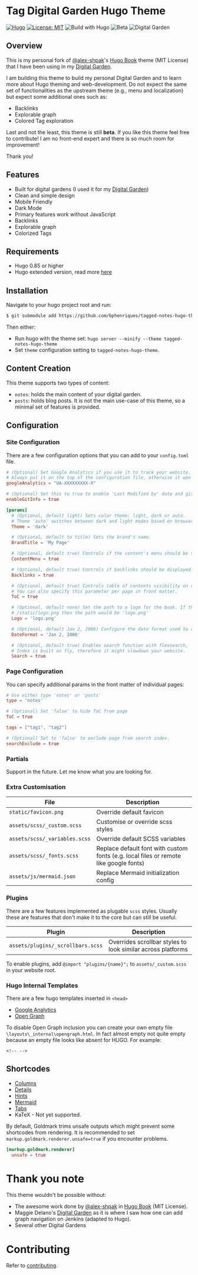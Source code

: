 # Tag Digital Garden Hugo Theme

[![Hugo](https://img.shields.io/badge/hugo-0.85-blue.svg)](https://gohugo.io)
[![License: MIT](https://img.shields.io/badge/License-MIT-blue.svg)](LICENSE)
![Build with Hugo](https://github.com/bphenriques/tagged-notes-hugo-theme/actions/workflows/main.yml/badge.svg)
![Beta](https://img.shields.io/badge/status-beta-orange.svg)
![Digital Garden](https://img.shields.io/badge/-Digital%20Garden-yellowgreen.svg)

## Overview

This is my personal fork of [@alex-shpak](https://github.com/alex-shpak)'s [Hugo Book](https://github.com/alex-shpak/hugo-book) theme (MIT License)
that I have been using in my [Digital Garden](https://bphenriques.github.io/knowledge-base).

I am building this theme to build my personal Digital Garden and to learn more about Hugo theming and web-development.
Do not expect the same set of functionalities as the upstream theme (e.g., menu and localization) but expect some 
additional ones such as:
- Backlinks
- Explorable graph
- Colored Tag exploration

Last and not the least, this theme is still **beta**. If you like this theme feel free to contribute! I am no front-end expert and there is so much room for improvement!

Thank you!

## Features

- Built for digital gardens (I used it for my [Digital Garden](https://bphenriques.github.io/knowledge-base))
- Clean and simple design
- Mobile Friendly
- Dark Mode
- Primary features work without JavaScript
- Backlinks
- Explorable graph
- Colorized Tags

## Requirements

- Hugo 0.85 or higher
- Hugo extended version, read more [here](https://gohugo.io/news/0.48-relnotes/)

## Installation

Navigate to your hugo project root and run:

```bash
$ git submodule add https://github.com/bphenriques/tagged-notes-hugo-theme themes/tagged-notes-hugo-theme
```

Then either:
- Run hugo with the theme set: `hugo server --minify --theme tagged-notes-hugo-theme`
- Set `theme` configuration setting to `tagged-notes-hugo-theme`.

## Content Creation

This theme supports two types of content:
- `notes`: holds the main content of your digital garden.
- `posts`: holds blog posts. It is not the main use-case of this theme, so a minimal set of features is provided.

## Configuration

### Site Configuration

There are a few configuration options that you can add to your `config.toml` file.

```toml
# (Optional) Set Google Analytics if you use it to track your website.
# Always put it on the top of the configuration file, otherwise it won't work
googleAnalytics = "UA-XXXXXXXXX-X"

# (Optional) Set this to true to enable 'Last Modified by' date and git author
enableGitInfo = true

[params]
  # (Optional, default light) Sets color theme: light, dark or auto.
  # Theme 'auto' switches between dark and light modes based on browser/os preferences
  Theme = 'dark'

  # (Optional, default to title) Sets the brand's name.
  BrandTitle = 'My Page'

  # (Optional, default true) Controls if the content's menu should be shown.
  ContentMenu = true

  # (Optional, default true) Controls if backlinks should be displayed.
  Backlinks = true

  # (Optional, default true) Controls table of contents visibility on right side of the page.
  # You can also specify this parameter per page in front matter.
  ToC = true

  # (Optional, default none) Set the path to a logo for the book. If the logo is
  # /static/logo.png then the path would be 'logo.png'
  Logo = 'logo.png'

  # (Optional, default Jan 2, 2006) Configure the date format used to render dates.
  DateFormat = 'Jan 2, 2006'

  # (Optional, default true) Enables search function with flexsearch,
  # Index is built on fly, therefore it might slowdown your website.
  Search = true
```

### Page Configuration

You can specify additional params in the front matter of individual pages:

```toml
# Use either type 'notes' or 'posts'
type = 'notes'

# (Optional) Set 'false' to hide ToC from page
ToC = true

tags = ["tag1", "tag2"]

# (Optional) Set to 'false' to exclude page from search index.
searchExclude = true
```

### Partials

Support in the future. Let me know what you are looking for.

### Extra Customisation

| File                     | Description                                                                           |
| ------------------------ | ------------------------------------------------------------------------------------- |
| `static/favicon.png`     | Override default favicon                                                              |
| `assets/scss/_custom.scss`    | Customise or override scss styles                                                     |
| `assets/scss/_variables.scss` | Override default SCSS variables                                                       |
| `assets/scss/_fonts.scss`     | Replace default font with custom fonts (e.g. local files or remote like google fonts) |
| `assets/js/mermaid.json`    | Replace Mermaid initialization config                                                 |

### Plugins

There are a few features implemented as plugable `scss` styles. Usually these are features that don't make it to the core but can still be useful.

| Plugin                            | Description                                                 |
| --------------------------------- | ----------------------------------------------------------- |
| `assets/plugins/_scrollbars.scss` | Overrides scrollbar styles to look similar across platforms |

To enable plugins, add `@import "plugins/{name}";` to `assets/_custom.scss` in your website root.

### Hugo Internal Templates

There are a few hugo templates inserted in `<head>`

- [Google Analytics](https://gohugo.io/templates/internal/#google-analytics)
- [Open Graph](https://gohugo.io/templates/internal/#open-graph)

To disable Open Graph inclusion you can create your own empty file `\layouts\_internal\opengraph.html`.
In fact almost empty not quite empty because an empty file looks like absent for HUGO. For example:
```
<!-- -->
```

## Shortcodes

- [Columns](https://bphenriques.github.io/tagged-notes-hugo-theme/notes/shortcode-for-columns/)
- [Details](https://bphenriques.github.io/tagged-notes-hugo-theme/notes/shortcode-for-details/)
- [Hints](https://bphenriques.github.io/tagged-notes-hugo-theme/notes/shortcode-for-hints/)
- [Mermaid](https://bphenriques.github.io/tagged-notes-hugo-theme/notes/shortcode-for-mermaid/)
- [Tabs](https://bphenriques.github.io/tagged-notes-hugo-theme/notes/shortcode-for-tabs/)
- KaTeX - Not yet supported.

By default, Goldmark trims unsafe outputs which might prevent some shortcodes from rendering. It is recommended to set `markup.goldmark.renderer.unsafe=true` if you encounter problems.

```toml
[markup.goldmark.renderer]
  unsafe = true
```

# Thank you note

This theme wouldn't be possible without:
- The awesome work done by [@alex-shpak](https://github.com/alex-shpak) in [Hugo Book](https://github.com/alex-shpak/hugo-book) (MIT License). 
- Maggie Delano's [Digital Garden](https://www.maggiedelano.com/garden/) as it is where I
  saw how one can add graph navigation on Jenkins (adapted to Hugo).
- Several other Digital Gardens

# Contributing

Refer to [contributing](CONTRIBUTING.md).

